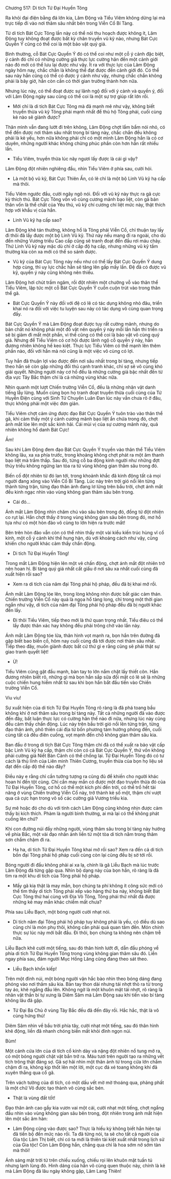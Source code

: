 




Chương 517: Di tích Tứ Đại Huyền Tông


Ra khỏi đại điện bằng đá lớn kia, Lâm Động và Tiểu Viêm không dừng lại mà trực tiếp đi vào nơi thâm sâu nhất bên trong Viễn Cổ Bí Tàng.

Từ di tích Bát Cực Tông lần này có thể nói thu hoạch được không ít, Lâm Động tuy không đoạt được bất kỳ chân truyền vũ kỹ nào, nhưng Bát Cực Quyền Ý cũng có thể coi là một bảo vật quý giá.

Bình thường, cỗ Bát Cực Quyền Ý đó có thể coi như một cỗ ý cảnh đặc biệt, ý cảnh đó chỉ có những cường giả thực lực cường hãn đến một cảnh giới nào đó mới có thể lưu lại được như vậy. Ít ra với thực lực của Lâm Động ngày hôm nay, chắc chắn là không thể đạt được đến cảnh giới đó. Có thể sau này hắn cũng có thể có được ý cảnh như vậy, nhưng chắc chắn không phải là bây giờ, hắn còn cần có thời gian trưởng thành hơn nữa.

Nhưng lúc này, có thể đoạt được sự lãnh ngộ đối với ý cảnh và quyền ý, đối với Lâm Động ngày sau cũng có thể coi là một sự trợ giúp rất lớn rồi.

- Mới chỉ là di tích Bát Cực Tông mà đã mạnh mẽ như vậy, không biết truyền thừa vũ kỹ Tông phái mạnh nhất để thủ hộ Tông phái, cuối cùng kẻ nào sẽ giành được?

Thân mình vẫn đang lướt đi trên không, Lâm Động chợt lẩm bẩm nói nhỏ, có thể đến được nơi thâm sâu nhất trong bí tàng này, chắc chắn đều không phải là kẻ yếu, hơn nữa không phải chỉ có một mình Lâm Động hắn là có cơ duyên, những người khác không chừng phúc phần còn hơn hắn rất nhiều lần.

- Tiểu Viêm, truyền thừa lúc nãy ngươi lấy được là cái gì vậy?

Lâm Động đột nhiên nghiêng đầu, nhìn Tiểu Viêm ở phía sau, cười hỏi.

- Là một bộ vũ kỹ, Bát Cực Thiên Ấn, có lẽ chỉ là một bộ Linh Vũ kỹ hạ cấp mà thôi.

Tiểu Viêm ngước đầu, cười ngây ngô nói. Đối với vũ kỹ này thực ra gã cực kỳ thích thú. Bát Cực Tông vốn vô cùng cương mãnh bạo liệt, còn gã bản thân vốn là thể chất của Yêu thú, vũ kỹ chí cương chí liệt mức này, thật thích hợp với khẩu vị của hắn.

- Linh Vũ kỹ hạ cấp sao?

Lâm Động khẽ tán thưởng, không hổ là Tông phái Viễn Cổ, chỉ thuận tay lấy đi thôi đã lấy được một bộ Linh Vũ kỹ. Thứ này nếu mang đi ra ngoài, cho dù đến những Vương triều Cao cấp cũng sẽ tranh đoạt đến đầu rơi máu chảy. Thứ Linh Vũ kỹ này mặc dù chỉ ở cấp độ hạ cấp, nhưng những vũ kỹ tầm thường kia còn xa mới có thể so sánh được.

- Vũ kỹ của Bát Cực Tông này nếu như có thể lấy Bát Cực Quyền Ý dung hợp cùng, thì uy lực chắc hẳn sẽ tăng lên gấp mấy lần. Đệ đã có được vũ kỹ, quyền ý này cũng không nên thiếu.

Lâm Động hơi chút trầm ngâm, rồi đột nhiên một chưởng vỗ vào thân thể Tiểu Viêm, lập tức một cỗ Bát Cực Quyền Ý cuồn cuộn trút vào trong thân thể gã.

- Bát Cực Quyền Ý này đối với đệ có lẽ có tác dụng không nhỏ đâu, triển khai nó ra đối với việc tu luyện sau này có tác dụng vô cùng quan trọng đấy.

Bát Cực Quyền Ý mà Lâm Động đoạt được tuy rất cường mãnh, nhưng do bản chất nó không phải một đồ vật nên quyền ý này mỗi lần hắn thi triển ra sẽ bị giảm đi mất một phần, vì thế cũng có thể coi là bảo vật vô cùng quý giá. Nhưng để Tiểu Viêm có cơ hội được lãnh ngộ cỗ quyền ý này, hắn đương nhiên không hề keo kiệt. Thực lực Tiểu Viêm có thể mạnh lên thêm phần nào, đối với hắn mà nói cũng là một việc vô cùng có lợi.

Tuy hắn đã thuận lợi vào được đến nơi sâu nhất trong bí tàng, nhưng tiếp theo hắn sẽ còn gặp những đối thủ cạnh tranh khác, chỉ sợ sẽ vô cùng khó giải quyết. Những người này cơ hồ đều là những cường giả bậc nhất đến từ địa vực Tây Bắc thậm chí là cả những vùng khác nữa.

Nhìn quanh một lượt Chiến trường Viễn Cổ, đều là những nhân vật danh tiếng lẫy lừng. Muốn cùng bọn họ tranh đoạt truyền thừa cuối cùng của Tứ Huyền Điện cùng với Sinh Tử Chuyển Luân Đan lúc này vẫn chưa rõ ở đâu, thực không phải một việc đơn giản.

Tiểu Viêm chợt cảm ứng được đạo Bát Cực Quyền Ý tuôn trào vào thân thể gã, khi cảm thấy một ý cảnh cương mãnh bạo liệt ẩn chứa trong đó, chợt ánh mắt lóe lên một sắc kinh hãi. Cái mùi vị của sự cương mãnh này, quả nhiên không hổ danh Bát Cực!

Ầm!

Sau khi Lâm Động đem đạo Bát Cực Quyền Ý truyền vào thân thể Tiểu Viêm không lâu, xa xa phía trước, trong khoảng không chợt phát ra một âm thanh bạo liệt mà trầm thấp. Sau đó, từng cỗ ba động kinh người như những đợt thủy triều không ngừng lan tỏa ra từ vùng không gian thâm sâu trong đó.

Biến cố đột nhiên từ đó lan tới, trong khoảnh khắc đã kinh động tất cả mọi người đang xông vào Viễn Cổ Bí Tàng. Lúc này trên trời gió nổi lên từng thành từng trận, từng đạo thân ảnh đang lơ lửng trên bầu trời, chợt ánh mắt đều kinh ngạc nhìn vào vùng không gian thâm sâu bên trong.

- Cái đó…

Ánh mắt Lâm Động nhìn chăm chú vào sâu bên trong đó, đồng tử đột nhiên co rụt lại. Hắn chợt thấy ở trong vùng không gian sâu bên trong đó, mơ hồ tựa như có một hòn đảo vô cùng to lớn hiện ra trước mắt!

Bên trên hòn đảo vẫn còn có thể nhìn thấy một vài kiểu kiến trúc hùng vĩ cổ kính, một cỗ ý cảnh khí thế hung hãn, dù với khoảng cách như vậy, cũng khiến cho người khác cảm thấy chấn động.

- Di tích Tứ Đại Huyền Tông!

Trong mắt Lâm Động hiện lên một vẻ chấn động, chợt ánh mắt đột nhiên trở nên hoan hỉ. Bí tàng quý giá nhất cất giấu ở nơi sâu xa nhất cuối cùng đã xuất hiện rồi sao?

- Xem ra di tích của năm đại Tông phái hộ pháp, đều đã bị khai mở rồi.

Ánh mắt Lâm Động lóe lên, trong lòng không nhịn được bất giác cảm thán. Chiến trường Viễn Cổ này quả là ngọa hổ tàng long, chỉ trong một thời gian ngắn như vậy, di tích của năm đại Tông phái hộ pháp đều đã bị người khác đến lấy.

- Đi thôi Tiểu Viêm, tiếp theo mới là thứ quan trọng nhất. Tiểu điêu có thể lấy được thân xác hay không đều phải trông chờ vào lần này.

Ánh mắt Lâm Động tóe lửa, thân hình vọt mạnh ra, bọn hắn trên đường đã gặp biết bao biến cố, hôm nay cuối cùng đã tới được nơi thâm sâu nhất. Tiếp theo đây, muốn giành được bất cứ thứ gì e rằng cũng sẽ phải thật sự giao tranh quyết liệt!

- Ừ!

Tiểu Viêm cũng gật đầu mạnh, bàn tay to lớn nắm chặt lấy thiết côn. Hắn đương nhiên biết rõ, những gì mà bọn hắn sắp sửa đối mặt có lẽ sẽ là những cuộc chiến hung hiểm nhất từ sau khi bọn hắn bắt đầu tiến vào Chiến trường Viễn Cổ.

Viu viu!

Sự xuất hiện của di tích Tứ Đại Huyền Tông rõ ràng là đã phá toang bầu không khí ở nơi thâm sâu trong bí tàng này. Tất cả những người đã vào được đến đây, bất luận thực lực có cường hãn thế nào đi nữa, nhưng lúc này cũng đều cảm thấy chấn động. Lúc này trên bầu trời gió nổi lên từng trận, từng đạo thân ảnh, phô thiên cái địa từ bốn phương tám hướng phóng đến, cuối cùng tất cả đều điên cuồng, vọt mạnh đến chỗ không gian thâm sâu kia.

Ban đầu ở trong di tích Bát Cực Tông thậm chí đã có thể xuất ra bảo vật cấp bậc Linh Vũ kỹ hạ cấp, thậm chí còn có cả Bát Cực Quyền Ý, thứ vốn không phải cường giả Niết Bàn Cảnh có thể chống lại. Tứ Đại Huyền Tông đó có tư cách là thủ lĩnh của Liên minh Thiên Cương, truyền thừa của bọn họ liệu sẽ đạt đến cấp độ thế nào đây?

Điều này e rằng chỉ cần tưởng tượng ra cũng đủ để khiến cho người khác hoan hỉ đến tột cùng. Chỉ cần may mắn có được một đạo truyền thừa đó của Tứ Đại Huyền Tông, cơ hồ có thể một kích phi đến trời, có thể trổ hết tài năng ở vùng Chiến trường Viễn Cổ này, trở thành kẻ số một, thậm chí vượt qua cả cực hạn trong vô số các cường giả Vương triều kia.

Sự mê hoặc đó cho dù với tính cách Lâm Động cũng không nhịn được cảm thấy bị kích thích. Phàm là người bình thường, ai mà lại có thể không phát cuồng lên chứ?

Khi con đường núi đầy những người, vùng thâm sâu trong bí tàng này hướng về phía Bắc, một vài đạo nhân ảnh liền từ một tòa di tích nằm trong thâm sơn chầm chậm đi ra.

- Ha ha, di tích Tứ Đại Huyền Tông khai mở rồi sao? Xem ra đến cả di tích bốn đại Tông phái hộ pháp cuối cùng còn lại cũng đều bị sờ tới rồi.

Bóng người đi đầu không phải ai xa lạ, chính là gã Liễu Bạch mà lúc trước Lâm Động đã từng gặp qua. Nhìn bộ dạng này của bọn hắn, rõ ràng là đã tìm ra một khu di tích của Tông phái hộ pháp.

- Mấy gã kia thật là may mắn, bọn chúng ta phí không ít công sức mới có thể tìm thấy di tích Tông phái xếp vào hàng thứ ba này, không biết Bát Cực Tông thứ hai cùng với Địa Võ Tông, Tông phái thứ nhất đã được những kẻ may mắn khác chiếm mất chưa?

Phía sau Liễu Bạch, một bóng người cười nhạt nói.

- Di tích năm đại Tông phái hộ pháp tuy không phải là yếu, có điều dù sao cũng chỉ là món phụ thôi, không cần phải quá quan tâm đến. Món chính thực sự lúc này mới bắt đầu. Đi thôi, bọn chúng ta không nên chậm trễ nữa.

Liễu Bạch khẽ cười một tiếng, sau đó thân hình lướt đi, dẫn đầu phóng về phía di tích Tứ Đại Huyền Tông trong vùng không gian thâm sâu đó. Liền ngay phía sau, đám người Mục Hồng Lăng cũng đang theo sát theo.

- Liễu Bạch khốn kiếp!

Trên một đỉnh núi, một bóng người vận hắc bào nhìn theo bóng dáng đang phóng vào nơi thâm sâu kia. Bàn tay thon dài nhưng tái nhợt thò ra từ trong tay áo, khẽ ngẩng đầu lên. Không ngờ là một khuôn mặt tái nhợt, rõ ràng là nhân vật thần bí tự xưng là Diêm Sâm mà Lâm Động sau khi tiến vào bí tàng không lâu đã gặp.

- Tứ Đại Bá Chủ ở vùng Tây Bắc đều đã đến đây rồi. Hắc hắc, thật là vô cùng hứng thú!

Diêm Sâm nhìn về bầu trời phía tây, cười nhạt một tiếng, sau đó thân hình khẽ động, liền đã nhanh chóng biến mất khỏi đỉnh ngọn núi.

Bùm!

Một cánh cửa lớn của di tích cổ kính dày và nặng đột nhiên nổ tung mở ra, có một bóng người chật vật bắn trở ra. Máu tươi trên người tạo ra những vết tích trông thật đáng sợ. Gã sợ hãi nhìn một thân ảnh từ trong cửa lớn chầm chậm đi ra, không kịp thốt lên một lời, một cục đá xé toang không khí đã xuyên thẳng qua cổ gã.

Trên vách tường của di tích, có một dấu vết mờ mờ thoáng qua, phảng phất là một chữ Võ được tạo thành vô cùng sắc bén.

- Thật là vùng đất tốt!

Đạo thân ảnh cao gầy kia vươn vai một cái, cười nhạt một tiếng, chợt ngẩng đầu nhìn vào vùng không gian sâu bên trong, đột nhiên trong ánh mắt hiện lên một sắc âm hàn:

- Lâm Động cũng vào được sao? Thực là hiếu kỳ không biết hắn hiện tại đã tiến bộ đến mức nào rồi. Ta đã từng nói, ta sẽ cho tất cả người của Gia tộc Lâm Thị biết, chỉ có ta mới là thiên tài kiệt xuất nhất trong lịch sử của Gia tộc! Còn Lâm Động hắn, chẳng qua chỉ là hoa sớm nở sớm tàn mà thôi!

Ánh sáng mặt trời từ trên chiếu xuống, chiếu rọi lên khuôn mặt tuấn tú nhưng lạnh lùng đó. Hình dáng của hắn vô cùng quen thuộc này, chính là kẻ mà Lâm Động đã lâu ngày không gặp, Lâm Lang Thiên!




